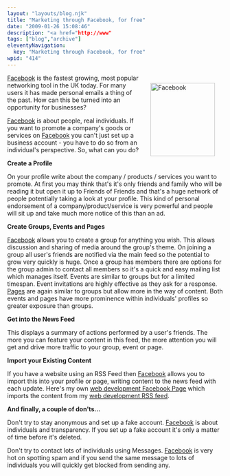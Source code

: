 ```yaml
---
layout: "layouts/blog.njk"
title: "Marketing through Facebook, for free"
date: "2009-01-26 15:08:46"
description: "<a href="http://www"
tags: ["blog","archive"]
eleventyNavigation:
  key: "Marketing through Facebook, for free"
wpid: "414"
---
```

<a href="http://www.facebook.com" target="_blank"><img class="alignright" style="float: right;border: 0;margin: 20px" src="http://www.chris-smith-web.com/wp/wp-content/uploads/2009/01/facebook.gif" alt="Facebook" width="150" height="170" />Facebook</a> is the fastest growing, most popular networking tool in the UK today. For many users it has made personal emails a thing of the past. How can this be turned into an opportunity for businesses?

<a href="http://www.facebook.com" target="_blank">Facebook</a> is about people, real individuals. If you want to promote a company's goods or services on <a href="http://www.facebook.com" target="_blank">Facebook</a> you can't just set up a business account - you have to do so from an individual's perspective. So, what can you do?

<strong>Create a Profile</strong>

On your profile write about the company / products / services you want to promote. At first you may think that's it's only friends and family who will be reading it but open it up to Friends of Friends and that's a huge network of people potentially taking a look at your profile. This kind of personal endorsement of a company/product/service is very powerful and people will sit up and take much more notice of this than an ad.

<strong>Create Groups, Events and Pages</strong>

<a href="http://www.facebook.com" target="_blank">Facebook</a> allows you to create a group for anything you wish. This allows discussion and sharing of media around the group's theme. On joining a group all user's friends are notified via the main feed so the potential to grow very quickly is huge. Once a group has members there are options for the group admin to contact all members so it's a quick and easy mailing list which manages itself. Events are similar to groups but for a limited timespan. Event invitations are highly effective as they ask for a response. <a href="http://www.facebook.com/pages/create.php" target="_blank">Pages</a> are again similar to groups but allow more in the way of content. Both events and pages have more prominence within individuals' profiles so greater exposure than groups.

<strong>Get into the News Feed</strong>

This displays a summary of actions performed by a user's friends. The more you can feature your content in this feed, the more attention you will get and drive more traffic to your group, event or page.

<strong>Import your Existing Content</strong>

If you have a website using an RSS Feed then <a href="http://www.facebook.com" target="_blank">Facebook</a> allows you to import this into your profile or page, writing content to the news feed with each update. Here's my own <a href="http://www.facebook.com/home.php?src=fftb#/pages/Chris-Smith-Web-Development/6761319987" target="_blank">web development Facebook Page</a> which imports the content from my <a href="http://www.chris-smith-web.com/wp/?feed=rss2" target="_blank">web development RSS feed</a>.<a href="http://www.facebook.com/home.php?src=fftb#/pages/Chris-Smith-Web-Development/6761319987" target="_blank"></a>

<strong>And finally, a couple of don'ts...</strong>

Don't try to stay anonymous and set up a fake account. <a href="http://www.facebook.com" target="_blank">Facebook</a> is about individuals and transparency. If you set up a fake account it's only a matter of time before it's deleted.

Don't try to contact lots of individuals using Messages. <a href="http://www.facebook.com" target="_blank">Facebook</a> is very hot on spotting spam and if you send the same message to lots of individuals you will quickly get blocked from sending any.